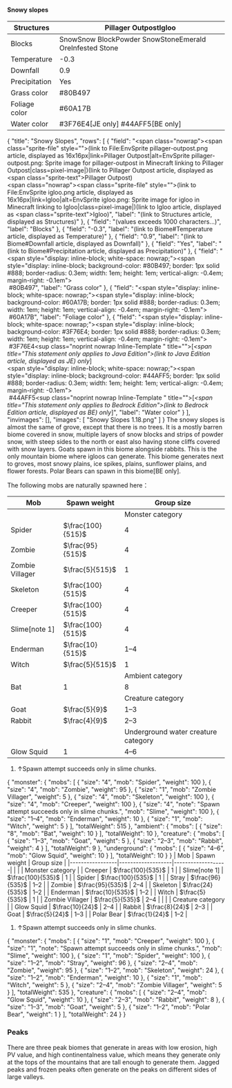 #### Snowy slopes
| Structures    | Pillager OutpostIgloo                                   |
|---------------|---------------------------------------------------------|
| Blocks        | SnowSnow BlockPowder SnowStoneEmerald OreInfested Stone |
| Temperature   | -0.3                                                    |
| Downfall      | 0.9                                                     |
| Precipitation | Yes                                                     |
| Grass color   | #80B497                                                 |
| Foliage color | #60A17B                                                 |
| Water color   | #3F76E4‌[JE  only] #44AFF5‌[BE  only]                   |

{
    "title": "Snowy Slopes",
    "rows": [
        {
            "field": "<span class=\"nowrap\"><span class=\"sprite-file\" style=\"\">(link to File:EnvSprite pillager-outpost.png article, displayed as 16x16px|link=Pillager Outpost|alt=EnvSprite pillager-outpost.png: Sprite image for pillager-outpost in Minecraft linking to Pillager Outpost|class=pixel-image|)</span>(link to Pillager Outpost article, displayed as <span class=\"sprite-text\">Pillager Outpost</span>)</span><br><span class=\"nowrap\"><span class=\"sprite-file\" style=\"\">(link to File:EnvSprite igloo.png article, displayed as 16x16px|link=Igloo|alt=EnvSprite igloo.png: Sprite image for igloo in Minecraft linking to Igloo|class=pixel-image|)</span>(link to Igloo article, displayed as <span class=\"sprite-text\">Igloo</span>)</span>",
            "label": "(link to Structures article, displayed as Structures)"
        },
        {
            "field": "(values exceeds 1000 characters...)",
            "label": "Blocks"
        },
        {
            "field": "-0.3",
            "label": "(link to Biome#Temperature article, displayed as Temperature)"
        },
        {
            "field": "0.9",
            "label": "(link to Biome#Downfall article, displayed as Downfall)"
        },
        {
            "field": "Yes",
            "label": "(link to Biome#Precipitation article, displayed as Precipitation)"
        },
        {
            "field": "<span style=\"display: inline-block; white-space: nowrap;\"><span style=\"display: inline-block; background-color: #80B497; border: 1px solid #888; border-radius: 0.3em; width: 1em; height: 1em; vertical-align: -0.4em; margin-right: -0.1em\"><br></span> #80B497</span>",
            "label": "Grass color"
        },
        {
            "field": "<span style=\"display: inline-block; white-space: nowrap;\"><span style=\"display: inline-block; background-color: #60A17B; border: 1px solid #888; border-radius: 0.3em; width: 1em; height: 1em; vertical-align: -0.4em; margin-right: -0.1em\"><br></span> #60A17B</span>",
            "label": "Foliage color"
        },
        {
            "field": "<span style=\"display: inline-block; white-space: nowrap;\"><span style=\"display: inline-block; background-color: #3F76E4; border: 1px solid #888; border-radius: 0.3em; width: 1em; height: 1em; vertical-align: -0.4em; margin-right: -0.1em\"><br></span> #3F76E4</span>‌<sup class=\"noprint nowrap Inline-Template \" title=\"\">[<i><span title=\"This statement only applies to Java Edition\">(link to Java Edition article, displayed as JE)  only</span></i>]</sup><br><span style=\"display: inline-block; white-space: nowrap;\"><span style=\"display: inline-block; background-color: #44AFF5; border: 1px solid #888; border-radius: 0.3em; width: 1em; height: 1em; vertical-align: -0.4em; margin-right: -0.1em\"><br></span> #44AFF5</span>‌<sup class=\"noprint nowrap Inline-Template \" title=\"\">[<i><span title=\"This statement only applies to Bedrock Edition\">(link to Bedrock Edition article, displayed as BE)  only</span></i>]</sup>",
            "label": "Water color"
        }
    ],
    "invimages": [],
    "images": [
        "Snowy Slopes 1.18.png"
    ]
}
The snowy slopes is almost the same of grove, except that there is no trees. It is a mostly barren biome covered in snow, multiple layers of snow blocks and strips of powder snow, with steep sides to the north or east also having stone cliffs covered with snow layers. Goats spawn in this biome alongside rabbits. This is the only mountain biome where igloos can generate. This biome generates next to groves, most snowy plains, ice spikes, plains, sunflower plains, and flower forests. Polar Bears can spawn in this biome‌[BE  only].

The following mobs are naturally spawned here：

| Mob             | Spawn weight      | Group size                          |
|-----------------|-------------------|-------------------------------------|
|                 |                   | Monster category                    |
| Spider          | $\frac{100}{515}$ | 4                                   |
| Zombie          | $\frac{95}{515}$  | 4                                   |
| Zombie Villager | $\frac{5}{515}$   | 1                                   |
| Skeleton        | $\frac{100}{515}$ | 4                                   |
| Creeper         | $\frac{100}{515}$ | 4                                   |
| Slime[note 1]   | $\frac{100}{515}$ | 4                                   |
| Enderman        | $\frac{10}{515}$  | 1–4                                 |
| Witch           | $\frac{5}{515}$   | 1                                   |
|                 |                   | Ambient category                    |
| Bat             | 1                 | 8                                   |
|                 |                   | Creature category                   |
| Goat            | $\frac{5}{9}$     | 1–3                                 |
| Rabbit          | $\frac{4}{9}$     | 2–3                                 |
|                 |                   | Underground water creature category |
| Glow Squid      | 1                 | 4–6                                 |

1. ↑Spawn attempt succeeds only in slime chunks.

{ "monster": { "mobs": [ { "size": "4", "mob": "Spider", "weight": 100 }, { "size": "4", "mob": "Zombie", "weight": 95 }, { "size": "1", "mob": "Zombie Villager", "weight": 5 }, { "size": "4", "mob": "Skeleton", "weight": 100 }, { "size": "4", "mob": "Creeper", "weight": 100 }, { "size": "4", "note": "Spawn attempt succeeds only in slime chunks.", "mob": "Slime", "weight": 100 }, { "size": "1&ndash;4", "mob": "Enderman", "weight": 10 }, { "size": "1", "mob": "Witch", "weight": 5 } ], "totalWeight": 515 }, "ambient": { "mobs": [ { "size": "8", "mob": "Bat", "weight": 10 } ], "totalWeight": 10 }, "creature": { "mobs": [ { "size": "1&ndash;3", "mob": "Goat", "weight": 5 }, { "size": "2&ndash;3", "mob": "Rabbit", "weight": 4 } ], "totalWeight": 9 }, "underground": { "mobs": [ { "size": "4&ndash;6", "mob": "Glow Squid", "weight": 10 } ], "totalWeight": 10 } }
| Mob             | Spawn weight      | Group size        |
|-----------------|-------------------|-------------------|
|                 |                   | Monster category  |
| Creeper         | $\frac{100}{535}$ | 1                 |
| Slime[note 1]   | $\frac{100}{535}$ | 1                 |
| Spider          | $\frac{100}{535}$ | 1                 |
| Stray           | $\frac{96}{535}$  | 1–2               |
| Zombie          | $\frac{95}{535}$  | 2–4               |
| Skeleton        | $\frac{24}{535}$  | 1–2               |
| Enderman        | $\frac{10}{535}$  | 1–2               |
| Witch           | $\frac{5}{535}$   | 1                 |
| Zombie Villager | $\frac{5}{535}$   | 2–4               |
|                 |                   | Creature category |
| Glow Squid      | $\frac{10}{24}$   | 2–4               |
| Rabbit          | $\frac{8}{24}$    | 2–3               |
| Goat            | $\frac{5}{24}$    | 1–3               |
| Polar Bear      | $\frac{1}{24}$    | 1–2               |

1. ↑Spawn attempt succeeds only in slime chunks.

{ "monster": { "mobs": [ { "size": "1", "mob": "Creeper", "weight": 100 }, { "size": "1", "note": "Spawn attempt succeeds only in slime chunks.", "mob": "Slime", "weight": 100 }, { "size": "1", "mob": "Spider", "weight": 100 }, { "size": "1&ndash;2", "mob": "Stray", "weight": 96 }, { "size": "2&ndash;4", "mob": "Zombie", "weight": 95 }, { "size": "1&ndash;2", "mob": "Skeleton", "weight": 24 }, { "size": "1&ndash;2", "mob": "Enderman", "weight": 10 }, { "size": "1", "mob": "Witch", "weight": 5 }, { "size": "2&ndash;4", "mob": "Zombie Villager", "weight": 5 } ], "totalWeight": 535 }, "creature": { "mobs": [ { "size": "2&ndash;4", "mob": "Glow Squid", "weight": 10 }, { "size": "2&ndash;3", "mob": "Rabbit", "weight": 8 }, { "size": "1&ndash;3", "mob": "Goat", "weight": 5 }, { "size": "1&ndash;2", "mob": "Polar Bear", "weight": 1 } ], "totalWeight": 24 } }

### Peaks
There are three peak biomes that generate in areas with low erosion, high PV value, and high continentalness value, which means they generate only at the tops of the mountains that are tall enough to generate them. Jagged peaks and frozen peaks often generate on the peaks on different sides of large valleys.

